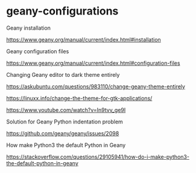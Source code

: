 #  geany-configurations

Geany installation

https://www.geany.org/manual/current/index.html#installation

Geany configuration files

https://www.geany.org/manual/current/index.html#configuration-files

Changing Geany editor to dark theme entirely

https://askubuntu.com/questions/983110/change-geany-theme-entirely

https://linuxx.info/change-the-theme-for-gtk-applications/

https://www.youtube.com/watch?v=In9tvv_ge9I

Solution for Geany Python indentation problem

https://github.com/geany/geany/issues/2098

How make Python3 the default Python in Geany

https://stackoverflow.com/questions/29105941/how-do-i-make-python3-the-default-python-in-geany
